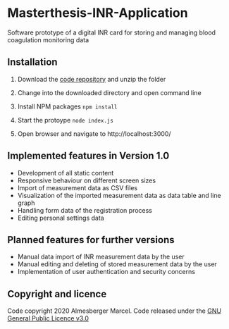 # Masterthesis-INR-Application
Software prototype of a digital INR card for storing and managing blood coagulation monitoring data

## Installation

1. Download the [code repository](https://github.com/marcelalmesberger/Masterthesis-INR-Application/archive/master.zip) and unzip the folder

2. Change into the downloaded directory and open command line

3. Install NPM packages
`npm install`

4. Start the protoype
`node index.js`

5. Open browser and navigate to http://localhost:3000/

## Implemented features in Version 1.0
* Development of all static content
* Responsive behaviour on different screen sizes
* Import of measurement data as CSV files
* Visualization of the imported measurement data as data table and line graph
* Handling form data of the registration process
* Editing personal settings data

## Planned features for further versions
* Manual data import of INR measurement data by the user
* Manual editing and deleting of stored measurement data by the user
* Implementation of user authentication and security concerns

## Copyright and licence
Code copyright 2020 Almesberger Marcel. Code released under the 
[GNU General Public Licence v3.0](https://github.com/marcelalmesberger/Masterthesis-INR-Application/blob/master/LICENSE)